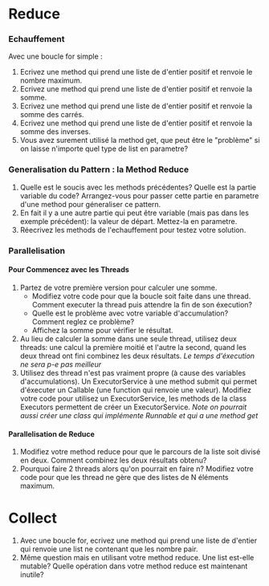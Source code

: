 # Reduce

### Echauffement

Avec une boucle for simple :
1. Ecrivez une method qui prend une liste de d'entier positif et renvoie le nombre maximum.
2. Ecrivez une method qui prend une liste de d'entier positif et renvoie la somme.
3. Ecrivez une method qui prend une liste de d'entier positif et renvoie la somme des carrés.
4. Ecrivez une method qui prend une liste de d'entier positif et renvoie la somme des inverses.
5. Vous avez surement utilisé la method get, que peut être le "problème" si on laisse n'importe quel type de list en parametre?

### Generalisation du Pattern : la Method Reduce

1. Quelle est le soucis avec les methods précédentes? Quelle est la partie variable du code? 
Arrangez-vous pour passer cette partie en parametre d'une method pour géneraliser ce pattern.
2. En fait il y a une autre partie qui peut être variable (mais pas dans les exemple précédent): la valeur de départ. Mettez-la en parametre.
3. Réecrivez les methods de l'echauffement pour testez votre solution.


### Parallelisation 

#### Pour Commencez avec les Threads
1. Partez de votre première version pour calculer une somme. 
   - Modifiez votre code pour que la boucle soit faite dans une thread. Comment executer la thread puis attendre la fin de son éxecution?
   - Quelle est le problème avec votre variable d'accumulation? Comment reglez ce problème?
   - Affichez la somme pour vérifier le résultat.
2. Au lieu de calculer la somme dans une seule thread, utilisez deux threads: 
une calcul la première moitié et l'autre la second, quand les deux thread ont fini combinez les deux résultats. 
*Le temps d'éxecution ne sera p-e pas meilleur*
3. Utilisez des thread n'est pas vraiment propre (à cause des variables d'accumulations).
Un ExecutorService à une method submit qui permet d'éxecuter un Callable (une function qui renvoie une valeur).
Modifiez votre code pour utilisez un ExecutorService, les methods de la class Executors permettent de créer un ExecutorService.
*Note on pourrait aussi créer une class qui implémente Runnable et qui a une method get*

#### Parallelisation de Reduce
1. Modifiez votre method reduce pour que le parcours de la liste soit divisé en deux. Comment combinez les deux résultats obtenu?
2. Pourquoi faire 2 threads alors qu'on pourrait en faire n? 
Modifiez votre code pour que les thread ne gère que des listes de N éléments maximum.


# Collect

1. Avec une boucle for, ecrivez une method qui prend une liste de d'entier qui renvoie une list ne contenant que les nombre pair.
2. Même question mais en utilisant votre method reduce. Une list est-elle mutable? 
Quelle opération dans votre method reduce est maintenant inutile?




